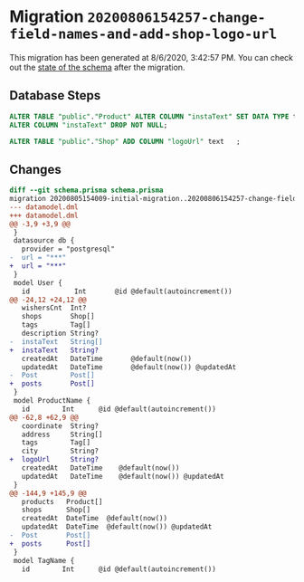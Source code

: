 # Migration `20200806154257-change-field-names-and-add-shop-logo-url`

This migration has been generated at 8/6/2020, 3:42:57 PM.
You can check out the [state of the schema](./schema.prisma) after the migration.

## Database Steps

```sql
ALTER TABLE "public"."Product" ALTER COLUMN "instaText" SET DATA TYPE text ,
ALTER COLUMN "instaText" DROP NOT NULL;

ALTER TABLE "public"."Shop" ADD COLUMN "logoUrl" text   ;
```

## Changes

```diff
diff --git schema.prisma schema.prisma
migration 20200805154009-initial-migration..20200806154257-change-field-names-and-add-shop-logo-url
--- datamodel.dml
+++ datamodel.dml
@@ -3,9 +3,9 @@
 }
 datasource db {
   provider = "postgresql"
-  url = "***"
+  url = "***"
 }
 model User {
   id           Int       @id @default(autoincrement())
@@ -24,12 +24,12 @@
   wishersCnt  Int?
   shops       Shop[]
   tags        Tag[]
   description String?
-  instaText   String[]
+  instaText   String?
   createdAt   DateTime       @default(now())
   updatedAt   DateTime       @default(now()) @updatedAt
-  Post        Post[]
+  posts       Post[]
 }
 model ProductName {
   id        Int      @id @default(autoincrement())
@@ -62,8 +62,9 @@
   coordinate  String?
   address     String[]
   tags        Tag[]
   city        String?
+  logoUrl     String?
   createdAt   DateTime    @default(now())
   updatedAt   DateTime    @default(now()) @updatedAt
 }
@@ -144,9 +145,9 @@
   products   Product[]
   shops      Shop[]
   createdAt  DateTime  @default(now())
   updatedAt  DateTime  @default(now()) @updatedAt
-  Post       Post[]
+  posts      Post[]
 }
 model TagName {
   id        Int      @id @default(autoincrement())
```


